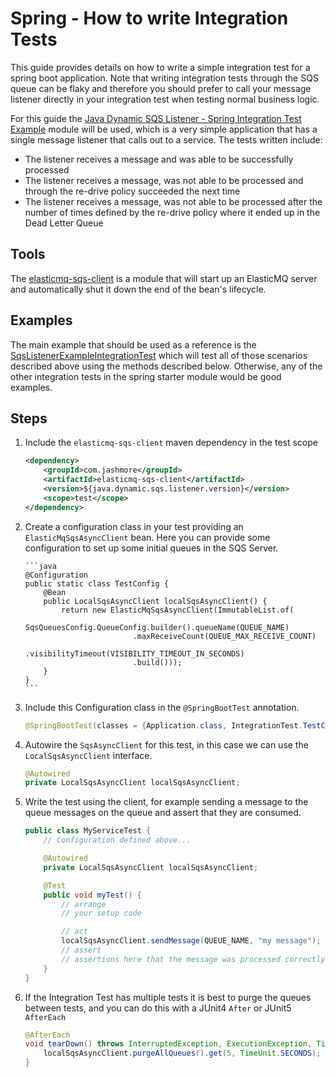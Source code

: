 # Spring - How to write Integration Tests

This guide provides details on how to write a simple integration test for a spring boot application. Note that writing integration tests through the SQS queue
can be flaky and therefore you should prefer to call your message listener directly in your integration test when testing normal business logic.

For this guide the [Java Dynamic SQS Listener - Spring Integration Test Example](../../../examples/spring-integration-test-example)
module will be used, which is a very simple application that has a single message listener that calls out to a service. The
tests written include:

-   The listener receives a message and was able to be successfully processed
-   The listener receives a message, was not able to be processed and through the re-drive policy succeeded the next time
-   The listener receives a message, was not able to be processed after the number of times defined by the re-drive policy where it ended up in the
    Dead Letter Queue

## Tools

The [elasticmq-sqs-client](../../../util/elasticmq-sqs-client) is a module that will start up an ElasticMQ server and automatically shut it down the end
of the bean's lifecycle.

## Examples

The main example that should be used as a reference is the
[SqsListenerExampleIntegrationTest](../../../examples/spring-integration-test-example/src/test/java/it/com/jashmore/sqs/examples/integrationtests/SqsListenerExampleIntegrationTest.java)
which will test all of those scenarios described above using the methods described below. Otherwise, any of the other integration tests in the spring starter
module would be good examples.

## Steps

1.  Include the `elasticmq-sqs-client` maven dependency in the test scope

    ```xml
    <dependency>
        <groupId>com.jashmore</groupId>
        <artifactId>elasticmq-sqs-client</artifactId>
        <version>${java.dynamic.sqs.listener.version}</version>
        <scope>test</scope>
    </dependency>
    ```

1.  Create a configuration class in your test providing an `ElasticMqSqsAsyncClient` bean. Here you can provide some
    configuration to set up some initial queues in the SQS Server.

        ```java
        @Configuration
        public static class TestConfig {
            @Bean
            public LocalSqsAsyncClient localSqsAsyncClient() {
                return new ElasticMqSqsAsyncClient(ImmutableList.of(
                        SqsQueuesConfig.QueueConfig.builder().queueName(QUEUE_NAME)
                                .maxReceiveCount(QUEUE_MAX_RECEIVE_COUNT)
                                .visibilityTimeout(VISIBILITY_TIMEOUT_IN_SECONDS)
                                .build()));
            }
        }
        ```

1.  Include this Configuration class in the `@SpringBootTest` annotation.

    ```java
    @SpringBootTest(classes = {Application.class, IntegrationTest.TestConfig.class })
    ```

1.  Autowire the `SqsAsyncClient` for this test, in this case we can use the `LocalSqsAsyncClient` interface.

    ```java
    @Autowired
    private LocalSqsAsyncClient localSqsAsyncClient;
    ```

1.  Write the test using the client, for example sending a message to the queue messages on the queue and assert that they are consumed.

    ```java
    public class MyServiceTest {
        // Configuration defined above...

        @Autowired
        private LocalSqsAsyncClient localSqsAsyncClient;

        @Test
        public void myTest() {
            // arrange
            // your setup code

            // act
            localSqsAsyncClient.sendMessage(QUEUE_NAME, "my message");
            // assert
            // assertions here that the message was processed correctly
        }
    }
    ```

1.  If the Integration Test has multiple tests it is best to purge the queues between tests, and you can do this with a JUnit4 `After` or JUnit5 `AfterEach`

    ```java
    @AfterEach
    void tearDown() throws InterruptedException, ExecutionException, TimeoutException {
        localSqsAsyncClient.purgeAllQueues().get(5, TimeUnit.SECONDS);
    }
    ```

